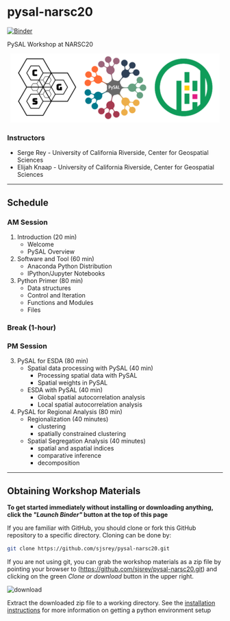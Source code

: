 # pysal-narsc20

[![Binder](https://mybinder.org/badge_logo.svg)](https://mybinder.org/v2/gh/sjsrey/pysal-narsc20/main?urlpath=lab)

PySAL Workshop at NARSC20

<p align="center">
<img height=160 src='figs/readmefigs/spatial_logos.png' >
</p>

### Instructors

* Serge Rey - University of California Riverside, Center for Geospatial Sciences
* Elijah Knaap - University of California Riverside, Center for Geospatial Sciences

---

## Schedule

### AM Session
1. Introduction (20 min)
    - Welcome
    - PySAL Overview
3. Software and Tool (60 min)
    - Anaconda Python Distribution
    - IPython/Jupyter Notebooks
4. Python Primer (80 min)
    - Data structures
    - Control and Iteration
    - Functions and Modules
    - Files
    
### Break (1-hour)

### PM Session

3. PySAL for ESDA (80 min)
    - Spatial data processing with PySAL (40 min)
        - Processing spatial data with PySAL
        - Spatial weights in PySAL
    - ESDA with PySAL (40 min)
        - Global spatial autocorrelation analysis
        - Local spatial autocorrelation analysis
4. PySAL for Regional Analysis (80 min)
    - Regionalization (40 minutes)
        - clustering
        - spatially constrained clustering
    - Spatial Segregation Analysis (40 minutes)
        - spatial and aspatial indices
        - comparative inference
        - decomposition

---

## Obtaining Workshop Materials

**To get started immediately without installing or downloading anything, click the *"Launch Binder"* button at the top of this page**


If you are familiar with GitHub, you should clone or fork this GitHub repository to a specific directory. Cloning can be done by:

``` bash
git clone https://github.com/sjsrey/pysal-narsc20.git
```

If you are not using git, you can grab the workshop materials as a zip file by pointing your browser to (https://github.com/sjsrey/pysal-narsc20.git) and clicking on the green _Clone or download_ button in the upper right.

![download](figs/readmefigs/download.png)

Extract the downloaded zip file to a working directory. See the [installation instructions](installation.md) for more information on getting a python environment setup


